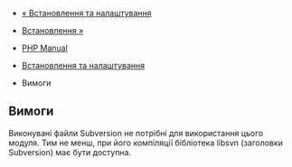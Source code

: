 - [« Встановлення та налаштування](svn.setup.md)
- [Встановлення »](svn.installation.md)

- [PHP Manual](index.md)
- [Встановлення та налаштування](svn.setup.md)
- Вимоги

## Вимоги

Виконувані файли Subversion не потрібні для використання цього
модуля. Тим не менш, при його компіляції бібліотека libsvn (заголовки
Subversion) має бути доступна.
